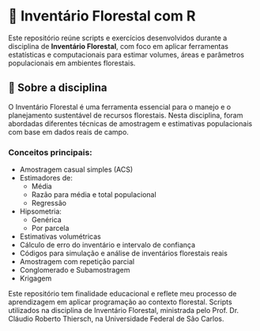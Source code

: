 # 🌲 Inventário Florestal com R

Este repositório reúne scripts e exercícios desenvolvidos durante a disciplina de **Inventário Florestal**, com foco em aplicar ferramentas estatísticas e computacionais para estimar volumes, áreas e parâmetros populacionais em ambientes florestais.

## 📘 Sobre a disciplina

O Inventário Florestal é uma ferramenta essencial para o manejo e o planejamento sustentável de recursos florestais. Nesta disciplina, foram abordadas diferentes técnicas de amostragem e estimativas populacionais com base em dados reais de campo.

### Conceitos principais:
- Amostragem casual simples (ACS)
- Estimadores de:
  - Média
  - Razão para média e total populacional
  - Regressão
- Hipsometria:
  - Genérica
  - Por parcela
- Estimativas volumétricas
- Cálculo de erro do inventário e intervalo de confiança
- Códigos para simulação e análise de inventários florestais reais
- Amostragem com repetição parcial
- Conglomerado e Subamostragem
- Krigagem

Este repositório tem finalidade educacional e reflete meu processo de aprendizagem em aplicar programação ao contexto florestal. Scripts utilizados na disciplina de Inventário Florestal, ministrada pelo Prof. Dr. Cláudio Roberto Thiersch, na Universidade Federal de São Carlos.

